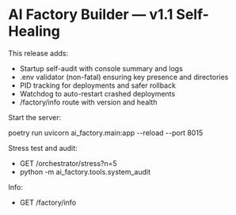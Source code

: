 # AI Factory Builder — v1.1 Self-Healing

This release adds:
- Startup self-audit with console summary and logs
- .env validator (non-fatal) ensuring key presence and directories
- PID tracking for deployments and safer rollback
- Watchdog to auto-restart crashed deployments
- /factory/info route with version and health

Start the server:

  poetry run uvicorn ai_factory.main:app --reload --port 8015

Stress test and audit:

- GET /orchestrator/stress?n=5
- python -m ai_factory.tools.system_audit

Info:

- GET /factory/info
